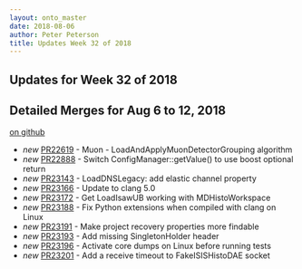 ```yaml
---
layout: onto_master
date: 2018-08-06
author: Peter Peterson
title: Updates Week 32 of 2018
---
```

Updates for Week 32 of 2018
---------------------------

Detailed Merges for Aug 6 to 12, 2018
-------------------------------------
[on github](https://github.com/mantidproject/mantid/pulls?q=is%3Apr+merged%3A2018-08-07..2018-08-12)

* *new* [PR22619](https://github.com/mantidproject/mantid/pull/22619) - Muon - LoadAndApplyMuonDetectorGrouping algorithm
* *new* [PR22888](https://github.com/mantidproject/mantid/pull/22888) - Switch ConfigManager::getValue() to use boost optional return
* *new* [PR23143](https://github.com/mantidproject/mantid/pull/23143) - LoadDNSLegacy: add elastic channel property
* *new* [PR23166](https://github.com/mantidproject/mantid/pull/23166) - Update to clang 5.0
* *new* [PR23172](https://github.com/mantidproject/mantid/pull/23172) - Get LoadIsawUB working with MDHistoWorkspace
* *new* [PR23188](https://github.com/mantidproject/mantid/pull/23188) - Fix Python extensions when compiled with clang on Linux
* *new* [PR23191](https://github.com/mantidproject/mantid/pull/23191) - Make project recovery properties more findable
* *new* [PR23193](https://github.com/mantidproject/mantid/pull/23193) - Add missing SingletonHolder header
* *new* [PR23196](https://github.com/mantidproject/mantid/pull/23196) - Activate core dumps on Linux before running tests
* *new* [PR23201](https://github.com/mantidproject/mantid/pull/23201) - Add a receive timeout to FakeISISHistoDAE socket
